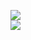 [![](https://img.shields.io/badge/Made%20With-Github%20Spray-lightgrey.svg?style=for-the-badge&logo=github)](https://github.com/Annihil/github-spray#748)  
[![](https://i.imgur.com/2DrTn0Z.gif)](https://github.com/Annihil/github-spray)